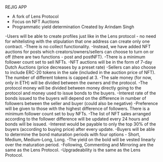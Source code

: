 REJIG APP

- A fork of Lens Protocol
- Focus on NFT Auctions
- Programmatic yield determination
Created by Arindam Singh



-Users will be able to create profiles just like in the Lens protocol - no need for whitelisting with the stipulation that one address can create only one contract.
-There is no collect functionality.
-Instead, we have added NFT auctions for posts which creators/owners/sellers can choose to turn on or off (there are two functions - post and postNFT).
-There is a minimum follower count set to sell NFTs.
-NFT auctions will be in the form of 7-day Dutch Auctions (price decreases by a preset rate)
-Sellers can also choose to include ERC-20 tokens in the sale (included in the auction price of NFT). The number of different tokens is capped at 3.
-The sale money (for now, only in ETH) will be divided between the owners and the protocol.
-The protocol money will be divided between money directly going to the protocol and money used to issue bonds to the buyers.
-Interest rate of the bonds issued to the buyers will depend on the difference in number of followers between the seller and buyer (could also be negative)
-Preference will be given to those with the highest difference of followers. There is a minimum follower count set to buy NFTs.
-The list of NFT sales arranged according to the follower difference will be updated every 24 hours and bonds will be issued.
-Interest would be payable to only the top 30% of the buyers (according to buying price) after every update.
-Buyers will be able to determine the bond maturation periods with four options - Short, Medium, Medium-Long, Long.
-The yield on the bold will be vested linearly over the maturation period.
-Following, Commenting and Mirroring are the same as the Lens Protocol.
-Upgradeability is the same as the Lens Protocol.  

